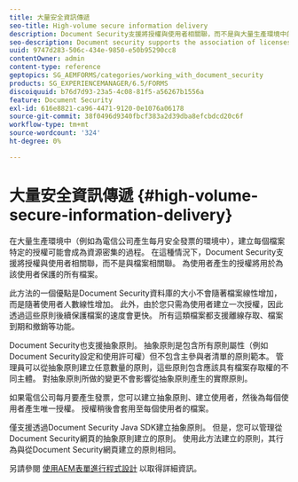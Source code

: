 ```yaml
---
title: 大量安全資訊傳遞
seo-title: High-volume secure information delivery
description: Document Security支援將授權與使用者相關聯，而不是與大量生產環境中的檔案相關聯。
seo-description: Document security supports the association of licenses to users, rather than to the documents in mass production environments.
uuid: 9747d283-506c-434e-9850-e50b95290cc8
contentOwner: admin
content-type: reference
geptopics: SG_AEMFORMS/categories/working_with_document_security
products: SG_EXPERIENCEMANAGER/6.5/FORMS
discoiquuid: b76d7d93-23a5-4c08-81f5-a56267b1556a
feature: Document Security
exl-id: 616e8821-ca96-4471-9120-0e1076a06178
source-git-commit: 38f0496d9340fbcf383a2d39dba8efcbdcd20c6f
workflow-type: tm+mt
source-wordcount: '324'
ht-degree: 0%

---
```


# 大量安全資訊傳遞 {#high-volume-secure-information-delivery}

在大量生產環境中（例如為電信公司產生每月安全發票的環境中），建立每個檔案特定的授權可能會成為資源密集的過程。 在這種情況下，Document Security支援將授權與使用者相關聯，而不是與檔案相關聯。 為使用者產生的授權將用於為該使用者保護的所有檔案。

此方法的一個優點是Document Security資料庫的大小不會隨著檔案線性增加，而是隨著使用者人數線性增加。 此外，由於您只需為使用者建立一次授權，因此透過這些原則後續保護檔案的速度會更快。 所有這類檔案都支援離線存取、檔案到期和撤銷等功能。

Document Security也支援抽象原則。 抽象原則是包含所有原則屬性（例如Document Security設定和使用許可權）但不包含主參與者清單的原則範本。 管理員可以從抽象原則建立任意數量的原則，這些原則包含應該具有檔案存取權的不同主體。 對抽象原則所做的變更不會影響從抽象原則產生的實際原則。

如果電信公司每月要產生發票，您可以建立抽象原則、建立使用者，然後為每個使用者產生唯一授權。 授權稍後會套用至每個使用者的檔案。

僅支援透過Document Security Java SDK建立抽象原則。 但是，您可以管理從Document Security網頁的抽象原則建立的原則。 使用此方法建立的原則，其行為與從Document Security網頁建立的原則相同。

另請參閱 [使用AEM表單進行程式設計](https://www.adobe.com/go/learn_aemforms_programming_63) 以取得詳細資訊。
